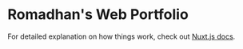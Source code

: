 # Romadhan's Web Portfolio

For detailed explanation on how things work, check out [Nuxt.js docs](https://nuxtjs.org).